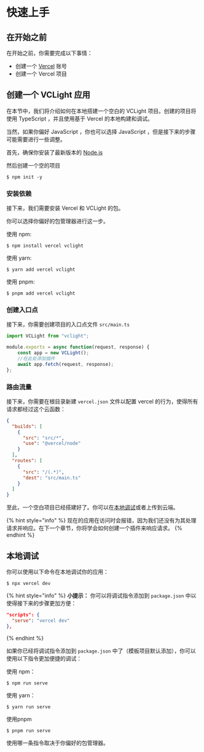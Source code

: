 # 快速上手

## 在开始之前

在开始之前，你需要完成以下事情：

- 创建一个 [Vercel](https://vercel.com/) 账号
- 创建一个 Vercel 项目

## 创建一个 VCLight 应用

在本节中，我们将介绍如何在本地搭建一个空白的 VCLight 项目。创建的项目将使用 TypeScript ，并且使用基于 Vercel 的本地构建和调试。

当然，如果你偏好 JavaScript ，你也可以选择 JavaScript ，但是接下来的步骤可能需要进行一些调整。

首先，确保你安装了最新版本的 [Node.js](https://nodejs.org/)

然后创建一个空的项目
```shell
$ npm init -y
```

### 安装依赖

接下来，我们需要安装 Vercel 和 VCLight 的包。

你可以选择你偏好的包管理器进行这一步。

使用 npm:
```shell
$ npm install vercel vclight
```

使用 yarn:
```shell
$ yarn add vercel vclight
```

使用 pnpm:
```shell
$ pnpm add vercel vclight
```

### 创建入口点

接下来，你需要创建项目的入口点文件 `src/main.ts`

```TypeScript
import VCLight from "vclight";

module.exports = async function(request, response) {
    const app = new VCLight();
    //在此处添加插件
    await app.fetch(request, response);
};
```

### 路由流量

接下来，你需要在根目录新建 `vercel.json` 文件以配置 vercel 的行为，使得所有请求都经过这个云函数：

```json
{
  "builds": [
    {
      "src": "src/*",
      "use": "@vercel/node"
    }
  ],
  "routes": [
    {
      "src": "/(.*)",
      "dest": "src/main.ts"
    }
  ]
}
```

至此，一个空白项目已经搭建好了。你可以在[本地调试](##本地调试)或者上传到云端。

{% hint style="info" %}
现在的应用在访问时会报错，因为我们还没有为其处理请求并响应。在下一个章节，你将学会如何创建一个插件来响应请求。
{% endhint %}

## 本地调试

你可以使用以下命令在本地调试你的应用：

```shell
$ npx vercel dev
```

{% hint style="info" %}
**小提示：** 你可以将调试指令添加到 `package.json` 中以使得接下来的步骤更加方便：

```json
"scripts": {
  "serve": "vercel dev"
},
```
{% endhint %}

如果你已经将调试指令添加到 `package.json` 中了（模板项目默认添加），你可以使用以下指令更加便捷的调试：

使用 npm：
```shell
$ npm run serve
```

使用 yarn：
```shell
$ yarn run serve
```

使用pnpm
```shell
$ pnpm run serve
```

使用哪一条指令取决于你偏好的包管理器。
